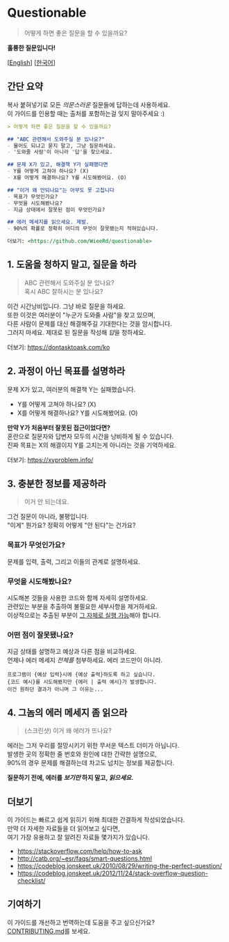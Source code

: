 # Questionable

> 어떻게 하면 좋은 질문을 할 수 있을까요?

**훌륭한 질문입니다!**

[[English](https://github.com/WieeRd/questionable)]
[[한국어](/i18n/ko.md)]

## 간단 요약

복사 붙혀넣기로 모든 *의문스러운* 질문들에 답하는데 사용하세요.  
이 가이드를 인용할 때는 출처를 포함하는걸 잊지 말아주세요 :)

```markdown
> 어떻게 하면 좋은 질문을 할 수 있을까요?

## "ABC 관련해서 도와주실 분 있나요?"
- 물어도 되냐고 묻지 말고, 그냥 질문하세요.
- '도와줄 사람'이 아니라 '답'을 찾으세요.

## 문제 X가 있고, 해결책 Y가 실패했다면
- Y를 어떻게 고쳐야 하나요? (X)
- X를 어떻게 해결하나요? Y를 시도해봤어요. (O)

## "이거 왜 안되나요"는 아무도 못 고칩니다
- 목표가 무엇인가요?
- 무엇을 시도해봤나요?
- 지금 상태에서 잘못된 점이 무엇인가요?

## 에러 메세지를 읽으세요. 제발.
- 90%의 확률로 정확히 어디의 무엇이 잘못됐는지 적혀있습니다.

더보기: <https://github.com/WieeRd/questionable>
```

## 1. 도움을 청하지 말고, 질문을 하라

> ABC 관련해서 도와주실 분 있나요?  
> 혹시 ABC 잘하시는 분 있나요?

이건 시간낭비입니다. 그냥 바로 질문을 하세요.  
또한 이것은 여러분이 "누군가 도와줄 사람"을 찾고 있으며,  
다른 사람이 문제를 대신 해결해주길 기대한다는 것을 암시합니다.  
그러지 마세요. 제대로 된 질문을 작성해 *답*을 청하세요.

더보기: <https://dontasktoask.com/ko>

## 2. 과정이 아닌 목표를 설명하라

문제 X가 있고, 여러분의 해결책 Y는 실패했습니다.

- Y를 어떻게 고쳐야 하나요? (X)
- X를 어떻게 해결하나요? Y를 시도해봤어요. (O)

**만약 Y가 처음부터 잘못된 접근이었다면?**  
혼란으로 질문자와 답변자 모두의 시간을 낭비하게 될 수 있습니다.  
진짜 목표는 X의 해결이지 Y를 고치는게 아니라는 것을 기억하세요.

더보기: <https://xyproblem.info/>

## 3. 충분한 정보를 제공하라

> 이거 안 되는데요.

그건 질문이 아니라, 불평입니다.  
"이게" 뭔가요? 정확히 어떻게 "안 된다"는 건가요?

### 목표가 무엇인가요?

문제를 입력, 출력, 그리고 이들의 관계로 설명하세요.

### 무엇을 시도해봤나요?

시도해본 것들을 사용한 코드와 함께 자세히 설명하세요.  
관련있는 부분을 추출하여 불필요한 세부사항을 제거하세요.  
이상적으로는 추출된 부분이 [그 자체로 실행 가능][MRE]해야 합니다.

[MRE]: https://stackoverflow.com/help/minimal-reproducible-example

### 어떤 점이 잘못됐나요?

지금 상태를 설명하고 예상과 다른 점을 비교하세요.  
언제나 에러 메세지 *전체를* 첨부하세요. 에러 코드만이 아니라.

```text
프로그램이 {예상 입력}시에 {예상 출력}하도록 하고 싶습니다.
{코드 예시}를 시도해봤지만 {에러 | 출력 예시}가 발생합니다.
이건 원하던 결과가 아니며 그 이유는...
```

## 4. 그놈의 에러 메세지 좀 읽으라

> (스크린샷) 이거 왜 에러가 뜨나요?

에러는 그저 우리를 절망시키기 위한 무서운 텍스트 더미가 아닙니다.  
발생한 곳의 정확한 줄 번호와 원인에 대한 간략한 설명으로,  
90%의 경우 문제를 해결하는데 차고도 넘치는 정보를 제공합니다.  

**질문하기 전에, 에러를 *보기만* 하지 말고, *읽으세요*.**

## 더보기

이 가이드는 빠르고 쉽게 읽히기 위해 최대한 간결하게 작성되었습니다.  
만약 더 자세한 자료들을 더 읽어보고 싶다면,  
여기 가장 유용하고 잘 알려진 자료들 몇가지가 있습니다.

- <https://stackoverflow.com/help/how-to-ask>
- <http://catb.org/~esr/faqs/smart-questions.html>
- <https://codeblog.jonskeet.uk/2010/08/29/writing-the-perfect-question/>
- <https://codeblog.jonskeet.uk/2012/11/24/stack-overflow-question-checklist/>

## 기여하기

이 가이드를 개선하고 번역하는데 도움을 주고 싶으신가요?  
[CONTRIBUTING.md](/CONTRIBUTING.md)를 보세요.
